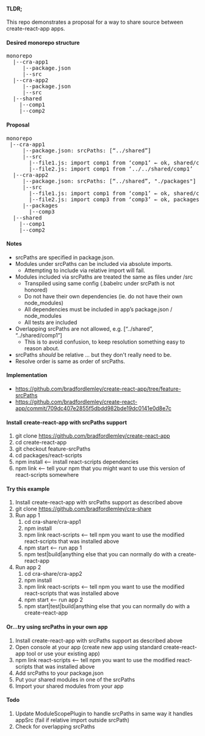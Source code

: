 #### TLDR;
This repo demonstrates a proposal for a way to share source between create-react-app apps.

#### Desired monorepo structure
<pre>
monorepo
  |--cra-app1
     |--package.json
     |--src
  |--cra-app2
     |--package.json
     |--src
  |--shared
    |--comp1
    |--comp2
</pre>

#### Proposal
<pre>
monorepo
 |--cra-app1
     |--package.json: srcPaths: [“../shared”]
     |--src
       |--file1.js: import comp1 from ‘comp1’ ← ok, shared/comp1
       |--file2.js: import comp1 from ‘../../shared/comp1’  ← naughty, fails
  |--cra-app2
     |--package.json: srcPaths: [“../shared”, "./packages"]
     |--src
       |--file1.js: import comp1 from ‘comp1’ ← ok, shared/comp1
       |--file2.js: import comp3 from ‘comp3’ ← ok, packages/comp3
     |--packages
       |--comp3
  |--shared
    |--comp1
    |--comp2
</pre>

#### Notes
* srcPaths are specified in package.json.
* Modules under srcPaths can be included via absolute imports.
  * Attempting to include via relative import will fail.
* Modules included via srcPaths are treated the same as files under /src
  * Transpiled using same config (.babelrc under srcPath is not honored)
  * Do not have their own dependencies (ie. do not have their own node_modules)
  * All dependencies must be included in app’s package.json / node_modules
  * All tests are included
* Overlapping srcPaths are not allowed, e.g. [“../shared”, “../shared/comp1”]
  * This is to avoid confusion, to keep resolution something easy to reason about.
* srcPaths *should* be relative ... but they don't really need to be.
* Resolve order is same as order of srcPaths.

#### Implementation
* https://github.com/bradfordlemley/create-react-app/tree/feature-srcPaths
* https://github.com/bradfordlemley/create-react-app/commit/709dc407e2855f5dbdd982bde19dc0141e0d8e7c

#### Install create-react-app with srcPaths support
1. git clone https://github.com/bradfordlemley/create-react-app
1. cd create-react-app
1. git checkout feature-srcPaths
1. cd packages/react-scripts
1. npm install  <-- install react-scripts dependencies
1. npm link  <-- tell your npm that you might want to use this version of react-scripts somewhere

#### Try this example
1. Install create-react-app with srcPaths support as described above
1. git clone https://github.com/bradfordlemley/cra-share
1. Run app 1
   1. cd cra-share/cra-app1
   1. npm install
   1. npm link react-scripts <-- tell npm you want to use the modified react-scripts that was installed above
   1. npm start  <-- run app 1
   1. npm test|build|anything else that you can normally do with a create-react-app
1. Run app 2
   1. cd cra-share/cra-app2
   1. npm install
   1. npm link react-scripts <-- tell npm you want to use the modified react-scripts that was installed above
   1. npm start  <-- run app 2
   1. npm start|test|build|anything else that you can normally do with a create-react-app

#### Or...try using srcPaths in your own app
1. Install create-react-app with srcPaths support as described above
1. Open console at your app (create new app using standard create-react-app tool or use your existing app)
1. npm link react-scripts <-- tell npm you want to use the modified react-scripts that was installed above
1. Add srcPaths to your package.json
1. Put your shared modules in one of the srcPaths
1. Import your shared modules from your app

#### Todo
1. Update ModuleScopePlugin to handle srcPaths in same way it handles appSrc (fail if relative import outside srcPath)
1. Check for overlapping srcPaths
